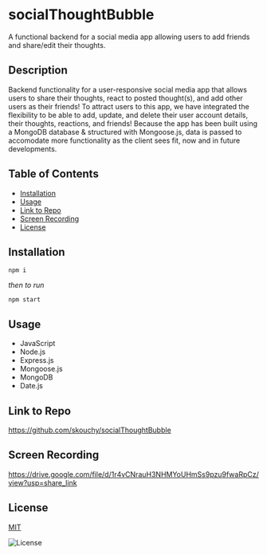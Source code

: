 # socialThoughtBubble
A functional backend for a social media app allowing users to add friends and share/edit their thoughts.

## Description
Backend functionality for a user-responsive social media app that allows users to share their thoughts, react to posted thought(s), and add other users as their friends! To attract users to this app, we have integrated the flexibility to be able to add, update, and delete their user account details, their thoughts, reactions, and friends!  Because the app has been built using a MongoDB database & structured with Mongoose.js, data is passed to accomodate more functionality as the client sees fit, now and in future developments. 


## Table of Contents 

- [Installation](#installation) 
- [Usage](#usage)
- [Link to Repo](#link-to-repo)
- [Screen Recording](#screen-recording)
- [License](#license)


## Installation

```
npm i
```
*then to run*
```
npm start
```

## Usage
- JavaScript
- Node.js
- Express.js
- Mongoose.js
- MongoDB
- Date.js

## Link to Repo
https://github.com/skouchy/socialThoughtBubble

## Screen Recording
https://drive.google.com/file/d/1r4vCNrauH3NHMYoUHmSs9pzu9fwaRpCz/view?usp=share_link



## License
[MIT](https://opensource.org/badge/license/MIT/)

![License](https://img.shields.io/badge/License-MIT-yellow.svg)

